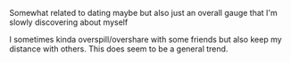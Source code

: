Somewhat related to dating maybe but also just an overall gauge that I'm slowly discovering about myself

I sometimes kinda overspill/overshare with some friends but also keep my distance with others. This does seem to be a general trend.

